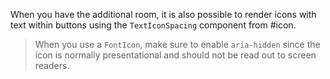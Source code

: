 When you have the additional room, it is also possible to render icons with text
within buttons using the `TextIconSpacing` component from #icon.

> When you use a `FontIcon`, make sure to enable `aria-hidden` since the icon is
> normally presentational and should not be read out to screen readers.
